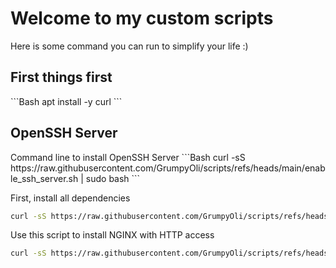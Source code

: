 <h1>Welcome to my custom scripts</h1>

Here is some command you can run to simplify your life :)

<h2>First things first</h2>
```Bash
apt install -y curl
```

<h2>OpenSSH Server</h2>
Command line to install OpenSSH Server
```Bash
curl -sS https://raw.githubusercontent.com/GrumpyOli/scripts/refs/heads/main/enable_ssh_server.sh | sudo bash
```

First, install all dependencies
```Bash
curl -sS https://raw.githubusercontent.com/GrumpyOli/scripts/refs/heads/main/pelican/getting_started.sh | sudo bash
```

Use this script to install NGINX with HTTP access
```Bash
curl -sS https://raw.githubusercontent.com/GrumpyOli/scripts/refs/heads/main/pelican/nginx/nginx_http_install.sh | sudo bash
```
